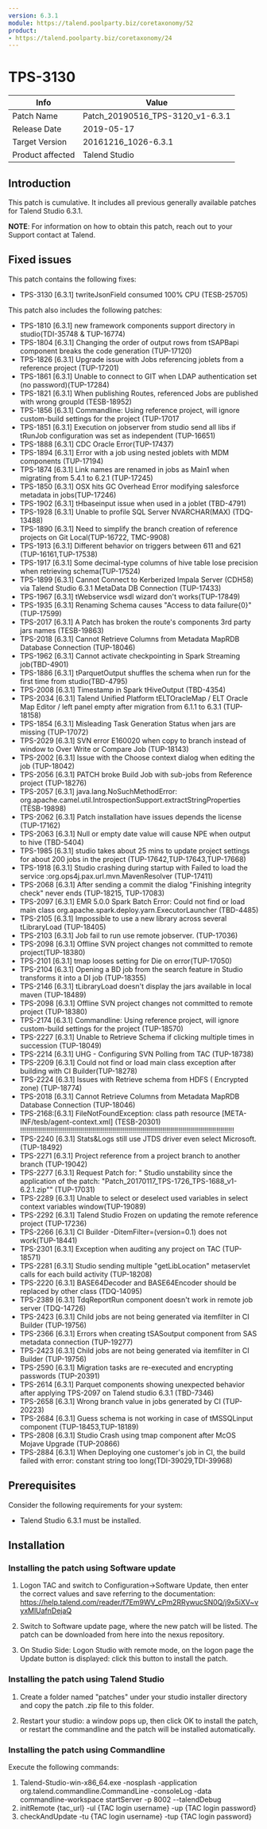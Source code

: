 ```yaml
---
version: 6.3.1
module: https://talend.poolparty.biz/coretaxonomy/52
product:
- https://talend.poolparty.biz/coretaxonomy/24
---
```


# TPS-3130 <!-- mandatory -->

| Info             | Value |
| ---------------- | ---------------- |
| Patch Name       | Patch_20190516_TPS-3120_v1-6.3.1 |
| Release Date     | 2019-05-17 |
| Target Version   | 20161216_1026-6.3.1 |
| Product affected | Talend Studio |

## Introduction <!-- mandatory -->

This patch is cumulative. It includes all previous generally available patches for Talend Studio 6.3.1.

**NOTE**: For information on how to obtain this patch, reach out to your Support contact at Talend.

## Fixed issues <!-- mandatory -->

This patch contains the following fixes:

- TPS-3130 [6.3.1] twriteJsonField consumed 100% CPU (TESB-25705)

This patch also includes the following patches:

- TPS-1810 [6.3.1] new framework components support directory in studio(TDI-35748 & TUP-16774)
- TPS-1804 [6.3.1] Changing the order of output rows from tSAPBapi component breaks the code generation (TUP-17120)
- TPS-1826 [6.3.1] Upgrade issue with Jobs referencing joblets from a reference project (TUP-17201)
- TPS-1861 [6.3.1] Unable to connect to GIT when LDAP authentication set (no password)(TUP-17284)
- TPS-1821 [6.3.1] When publishing Routes, referenced Jobs are published with wrong groupId (TESB-18952)
- TPS-1856 [6.3.1] Commandline: Using reference project, will ignore custom-build settings for the project (TUP-17017
- TPS-1851 [6.3.1] Execution on jobserver from studio send all libs if tRunJob configuration was set as independent (TUP-16651)
- TPS-1888 [6.3.1] CDC Oracle Error(TUP-17437)
- TPS-1894 [6.3.1] Error with a job using nested joblets with MDM components (TUP-17194)
- TPS-1874 [6.3.1] Link names are renamed in jobs as Main1 when migrating from 5.4.1 to 6.2.1 (TUP-17245)
- TPS-1850 [6.3.1] OSX hits GC Overhead Error modifying salesforce metadata in jobs(TUP-17246)
- TPS-1902 [6.3.1] tHbaseinput issue when used in a joblet (TBD-4791)
- TPS-1928 [6.3.1] Unable to profile SQL Server NVARCHAR(MAX) (TDQ-13488)
- TPS-1890 [6.3.1] Need to simplify the branch creation of reference projects on Git Local(TUP-16722, TMC-9908)
- TPS-1913 [6.3.1] Different behavior on triggers between 611 and 621 (TUP-16161,TUP-17538)
- TPS-1917 [6.3.1] Some decimal-type columns of hive table lose precision when retrieving schema(TUP-17524)
- TPS-1899 [6.3.1] Cannot Connect to Kerberized Impala Server (CDH58) via Talend Studio 6.3.1 MetaData DB Connection (TUP-17433)
- TPS-1967 [6.3.1] tWebservice wsdl wizard don't works(TUP-17849)
- TPS-1935 [6.3.1] Renaming Schema causes "Access to data failure{0}"(TUP-17599)
- TPS-2017 [6.3.1] A Patch has broken the route's components 3rd party jars names (TESB-19863)
- TPS-2018 [6.3.1] Cannot Retrieve Columns from Metadata MapRDB Database Connection (TUP-18046)
- TPS-1962 [6.3.1] Cannot activate checkpointing in Spark Streaming job(TBD-4901)
- TPS-1886 [6.3.1] tParquetOutput shuffles the schema when run for the first time from studio(TBD-4795)
- TPS-2008 [6.3.1] Timestamp in Spark tHiveOutput (TBD-4354)
- TPS-2034 [6.3.1] Talend Unified Platform	tELTOracleMap / ELT Oracle Map Editor / left panel empty after migration from 6.1.1 to 6.3.1 (TUP-18158)
- TPS-1854 [6.3.1] Misleading Task Generation Status when jars are missing (TUP-17072)
- TPS-2029 [6.3.1] SVN error E160020 when copy to branch instead of window to Over Write or Compare Job (TUP-18143)
- TPS-2002 [6.3.1] Issue with the Choose context dialog when editing the job (TUP-18042)
- TPS-2056 [6.3.1] PATCH broke Build Job with sub-jobs from Reference project (TUP-18276)
- TPS-2057 [6.3.1] java.lang.NoSuchMethodError: org.apache.camel.util.IntrospectionSupport.extractStringProperties (TESB-19898)
- TPS-2062 [6.3.1] Patch installation have issues depends the license (TUP-17162)
- TPS-2063 [6.3.1] Null or empty date value will cause NPE when output to hive (TBD-5404)
- TPS-1985 [6.3.1] studio takes about 25 mins to update project settings for about 200 jobs in the project (TUP-17642,TUP-17643,TUP-17668)
- TPS-1918 [6.3.1] Studio crashing during startup with Failed to load the service :org.ops4j.pax.url.mvn.MavenResolver (TUP-17411)
- TPS-2068 [6.3.1] After sending a commit the dialog "Finishing integrity check" never ends (TUP-18215, TUP-17083)
- TPS-2097 [6.3.1] EMR 5.0.0 Spark Batch Error: Could not find or load main class org.apache.spark.deploy.yarn.ExecutorLauncher (TBD-4485)
- TPS-2105 [6.3.1] Impossible to use a new library across several tLibraryLoad (TUP-18405)
- TPS-2103 [6.3.1] Job fail to run use remote jobserver. (TUP-17036)
- TPS-2098 [6.3.1] Offline SVN project changes not committed to remote project(TUP-18380)
- TPS-2101 [6.3.1] tmap looses setting for Die on error(TUP-17050)
- TPS-2104 [6.3.1] Opening a BD job from the search feature in Studio transforms it into a DI job (TUP-18355)
- TPS-2146 [6.3.1] tLibraryLoad doesn't display the jars available in local maven (TUP-18489)
- TPS-2098 [6.3.1] Offline SVN project changes not committed to remote project (TUP-18380)
- TPS-2174 [6.3.1] Commandline: Using reference project, will ignore custom-build settings for the project (TUP-18570)
- TPS-2227 [6.3.1] Unable to Retrieve Schema if clicking multiple times in succession (TUP-18049)
- TPS-2214 [6.3.1] UHG - Configuring SVN Polling from TAC (TUP-18738)
- TPS-2209 [6.3.1] Could not find or load main class exception after building with CI Builder(TUP-18278)
- TPS-2224 [6.3.1] Issues with Retrieve schema from HDFS ( Encrypted zone) (TUP-18774)
- TPS-2018 [6.3.1] Cannot Retrieve Columns from Metadata MapRDB Database Connection (TUP-18046)
- TPS-2168:[6.3.1] FileNotFoundException: class path resource [META-INF/tesb/agent-context.xml] (TESB-20301) !!!!!!!!!!!!!!!!!!!!!!!!!!!!!!!!!!!!!!!!!!!!!!!!!!!!!!!!!!!!!!!!!!!!!!!!!!!!!!!!!!!!!!!!!!!!!!!!!!!!!!!!!!!
- TPS-2240 [6.3.1] Stats&Logs still use JTDS driver even select Microsoft. (TUP-18492)
- TPS-2271 [6.3.1] Project reference from a project branch to another branch (TUP-19042)
- TPS-2277 [6.3.1] Request Patch for: " Studio unstability since the application of the patch: "Patch_20170117_TPS-1726_TPS-1688_v1-6.2.1.zip"" (TUP-17031)
- TPS-2289 [6.3.1] Unable to select or deselect used variables in select context variables window(TUP-19089)
- TPS-2292 [6.3.1] Talend Studio Frozen on updating the remote reference project (TUP-17236)
- TPS-2266 [6.3.1] CI Builder -DitemFilter=(version=0.1) does not work(TUP-18441)
- TPS-2301 [6.3.1] Exception when auditing any project on TAC (TUP-18571)
- TPS-2281 [6.3.1] Studio sending multiple "getLibLocation" metaservlet calls for each build activity (TUP-18208)
- TPS-2220 [6.3.1] BASE64Decoder and BASE64Encoder should be replaced by other class (TDQ-14095)
- TPS-2389 [6.3.1] TdqReportRun component doesn't work in remote job server (TDQ-14726)
- TPS-2423 [6.3.1] Child jobs are not being generated via itemfilter in CI Builder (TUP-19756)
- TPS-2366 [6.3.1] Errors when creating tSASoutput component from SAS metadata connection (TUP-19277)
- TPS-2423 [6.3.1] Child jobs are not being generated via itemfilter in CI Builder (TUP-19756)
- TPS-2590 [6.3.1] Migration tasks are re-executed and encrypting passwords (TUP-20391)
- TPS-2614 [6.3.1] Parquet components showing unexpected behavior after applying TPS-2097 on Talend studio 6.3.1 (TBD-7346)
- TPS-2658 [6.3.1] Wrong branch value in jobs generated by CI (TUP-20223)
- TPS-2684 [6.3.1] Guess schema is not working in case of tMSSQLinput component (TUP-18453,TUP-18189)
- TPS-2808 [6.3.1] Studio Crash using tmap component after McOS Mojave Upgrade (TUP-20866)
- TPS-2884 [6.3.1] When Deploying one customer's job in CI, the build failed with error: constant string too long(TDI-39029,TDI-39968)

## Prerequisites <!-- mandatory -->

Consider the following requirements for your system:

- Talend Studio 6.3.1 must be installed.

## Installation <!-- mandatory -->

<!--
- Detailed installation steps for the customer.
- If any files need to be backed up before installation, it should be mentioned in this section.
- Two scenarios need to be considered for the installation:
 1. The customer has not yet installed any patch before => provide instructions for this
 2. The customer had installed one previous cumulative patch => provide instructions for this
-->

### Installing the patch using Software update <!-- if applicable -->

1) Logon TAC and switch to Configuration->Software Update, then enter the correct values and save referring to the documentation: https://help.talend.com/reader/f7Em9WV_cPm2RRywucSN0Q/j9x5iXV~vyxMlUafnDejaQ

2) Switch to Software update page, where the new patch will be listed. The patch can be downloaded from here into the nexus repository.

3) On Studio Side: Logon Studio with remote mode, on the logon page the Update button is displayed: click this button to install the patch.

### Installing the patch using Talend Studio <!-- if applicable -->

1) Create a folder named "patches" under your studio installer directory and copy the patch .zip file to this folder.

2) Restart your studio: a window pops up, then click OK to install the patch, or restart the commandline and the patch will be installed automatically.

### Installing the patch using Commandline <!-- if applicable -->

Execute the following commands:

1. Talend-Studio-win-x86_64.exe -nosplash -application org.talend.commandline.CommandLine -consoleLog -data commandline-workspace startServer -p 8002 --talendDebug
2. initRemote {tac_url} -ul {TAC login username} -up {TAC login password}
3. checkAndUpdate -tu {TAC login username} -tup {TAC login password}
